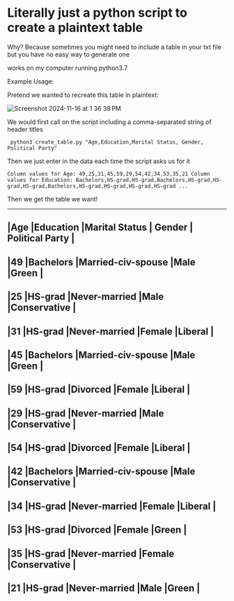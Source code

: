 # Literally just a python script to create a plaintext table

Why? Because sometimes you might need to include a table in your txt file but you have no easy way to generate one

works on my computer running python3.7

Example Usage:

Pretend we wanted to recreate this table in plaintext:

![Screenshot 2024-11-16 at 1 36 38 PM](https://github.com/user-attachments/assets/2229c7e5-5686-4cf9-b271-33b8127e55ab)

We would first call on the script including a comma-separated string of header titles

` 
python3 create_table.py "Age,Education,Marital Status, Gender, Political Party"
`

Then we just enter in the data each time the script asks us for it

`
Column values for Age: 49,25,31,45,59,29,54,42,34,53,35,21
Column values for Education: Bachelors,HS-grad,HS-grad,Bachelors,HS-grad,HS-grad,HS-grad,Bachelors,HS-grad,HS-grad,HS-grad,HS-grad
...
`

Then we get the table we want!

---------------------------------------------------------------
|Age |Education |Marital Status     | Gender | Political Party |
---------------------------------------------------------------
|49  |Bachelors |Married-civ-spouse |Male    |Green            |
---------------------------------------------------------------
|25  |HS-grad   |Never-married      |Male    |Conservative     |
---------------------------------------------------------------
|31  |HS-grad   |Never-married      |Female  |Liberal          |
---------------------------------------------------------------
|45  |Bachelors |Married-civ-spouse |Male    |Green            |
---------------------------------------------------------------
|59  |HS-grad   |Divorced           |Female  |Liberal          |
---------------------------------------------------------------
|29  |HS-grad   |Never-married      |Male    |Conservative     |
---------------------------------------------------------------
|54  |HS-grad   |Divorced           |Female  |Liberal          |
---------------------------------------------------------------
|42  |Bachelors |Married-civ-spouse |Male    |Conservative     |
---------------------------------------------------------------
|34  |HS-grad   |Never-married      |Female  |Liberal          |
---------------------------------------------------------------
|53  |HS-grad   |Divorced           |Female  |Green            |
---------------------------------------------------------------
|35  |HS-grad   |Never-married      |Female  |Conservative     |
---------------------------------------------------------------
|21  |HS-grad   |Never-married      |Male    |Green            |
---------------------------------------------------------------

